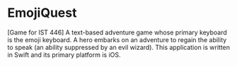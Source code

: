 # EmojiQuest
[Game for IST 446] A text-based adventure game whose primary keyboard is the emoji keyboard. A hero embarks on an adventure to regain the ability to speak (an ability suppressed by an evil wizard). This application is written in Swift and its primary platform is iOS.
